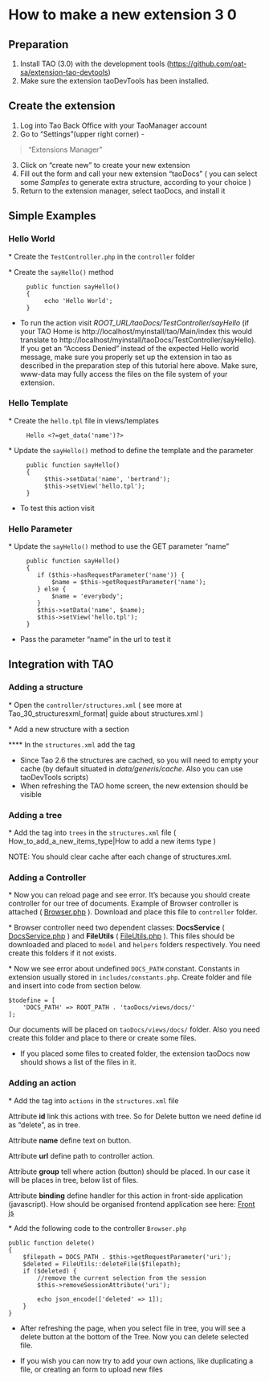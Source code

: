 <!--
created_at: '2014-09-17 10:33:59'
updated_at: '2016-06-17 14:30:08'
authors:
    - 'Christophe Garcia'
tags:
    - 'TAO 3.0'
-->



How to make a new extension 3 0
===============================

Preparation
-----------

1.  Install TAO (3.0) with the development tools (https://github.com/oat-sa/extension-tao-devtools)
2.  Make sure the extension taoDevTools has been installed.

Create the extension
--------------------

1.  Log into Tao Back Office with your TaoManager account
2.  Go to “Settings”(upper right corner) -<br/>
> “Extensions Manager”
3.  Click on “create new” to create your new extension
4.  Fill out the form and call your new extension “taoDocs” ( you can select some *Samples* to generate extra structure, according to your choice )
5.  Return to the extension manager, select taoDocs, and install it

Simple Examples
---------------

### Hello World

\* Create the `TestController.php` in the `controller` folder

\* Create the `sayHello()` method

         public function sayHello()
         {
              echo 'Hello World';
         }

-   To run the action visit *ROOT_URL/taoDocs/TestController/sayHello* (if your TAO Home is http://localhost/myinstall/tao/Main/index this would translate to http://localhost/myinstall/taoDocs/TestController/sayHello). If you get an “Access Denied” instead of the expected Hello world message, make sure you properly set up the extension in tao as described in the preparation step of this tutorial here above. Make sure, www-data may fully access the files on the file system of your extension.

### Hello Template

\* Create the `hello.tpl` file in views/templates

         Hello <?=get_data('name')?>

\* Update the `sayHello()` method to define the template and the parameter *<span class="URL:/taoDocs/TestController/sayHello"></span>*

         public function sayHello()
         {
              $this->setData('name', 'bertrand');
              $this->setView('hello.tpl');
         }

-   To test this action visit *<span class="URL:/taoDocs/TestController/sayHello"></span>*

### Hello Parameter

\* Update the `sayHello()` method to use the GET parameter “name”

         public function sayHello()
         {
            if ($this->hasRequestParameter('name')) {
                $name = $this->getRequestParameter('name');
            } else {
                $name = 'everybody';
            }
            $this->setData('name', $name);
            $this->setView('hello.tpl');
         }

-   Pass the parameter “name” in the url to test it *<span class="URL:/taoDocs/TestController/sayHello?name=bertrand"></span>*

Integration with TAO
--------------------

### Adding a structure

\* Open the `controller/structures.xml` ( see more at Tao_30_structuresxml_format| guide about structures.xml  )

\* Add a new structure with a section

**** In the `structures.xml` add the tag











-   Since Tao 2.6 the structures are cached, so you will need to empty your cache (by default situated in *data/generis/cache*. Also you can use taoDevTools scripts)
-   When refreshing the TAO home screen, the new extension should be visible

### Adding a tree

\* Add the tag into `trees` in the `structures.xml` file ( How_to_add_a_new_items_type|How to add a new items type )






NOTE: You should clear cache after each change of structures.xml.

### Adding a Controller

\* Now you can reload page and see error. It’s because you should create controller for our tree of documents. Example of Browser controller is attached ( [Browser.php](../resources/Browser.php) ). Download and place this file to `controller` folder.

\* Browser controller need two dependent classes: **DocsService** ( [DocsService.php](../resources/DocsService.php) ) and **FileUtils** ( [FileUtils.php](../resources/FileUtils.php) ). This files should be downloaded and placed to `model` and `helpers` folders respectively. You need create this folders if it not exists.

\* Now we see error about undefined `DOCS_PATH` constant. Constants in extension usually stored in `includes/constants.php`. Create folder and file and insert into code from section below.

    $todefine = [
        'DOCS_PATH' => ROOT_PATH . 'taoDocs/views/docs/'
    ];

Our documents will be placed on `taoDocs/views/docs/` folder. Also you need create this folder and place to there or create some files.

-   If you placed some files to created folder, the extension taoDocs now should shows a list of the files in it.

### Adding an action

\* Add the tag into `actions` in the `structures.xml` file





Attribute **id** link this actions with tree. So for Delete button we need define id as “delete”, as in tree.<br/>

Attribute **name** define text on button.<br/>

Attribute **url** define path to controller action.<br/>

Attribute **group** tell where action (button) should be placed. In our case it will be places in tree, below list of files.<br/>

Attribute **binding** define handler for this action in front-side application (javascript). How should be organised frontend application see here: [Front js](../documentation-for-core-components/front-js)

\* Add the following code to the controller `Browser.php`

    public function delete()
    {
        $filepath = DOCS_PATH . $this->getRequestParameter('uri');
        $deleted = FileUtils::deleteFile($filepath);
        if ($deleted) {
            //remove the current selection from the session
            $this->removeSessionAttribute('uri');

            echo json_encode(['deleted' => 1]);
        }
    }

-   After refreshing the page, when you select file in tree, you will see a delete button at the bottom of the Tree. Now you can delete selected file.



-   If you wish you can now try to add your own actions, like duplicating a file, or creating an form to upload new files


